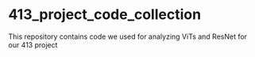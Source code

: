 # 413_project_code_collection
This repository contains code we used for analyzing ViTs and ResNet for our 413 project
